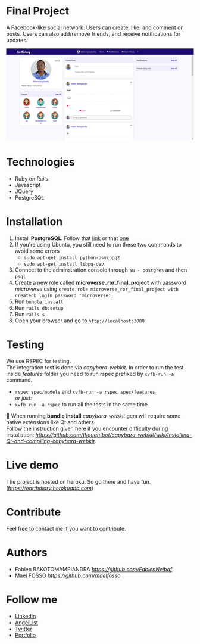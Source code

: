 # Final Project

A Facebook-like social network. Users can create, like, and comment on posts. Users can also add/remove friends, and receive notifications for updates.

![Earthdiary](https://github.com/FabienNeibaf/Portfolio/blob/master/src/images/Earthdiary.png)

# Technologies
- Ruby on Rails
- Javascript
- JQuery
- PostgreSQL

# Installation

1. Install **PostgreSQL**. Follow that [link](https://www.2ndquadrant.com/en/blog/pginstaller-install-postgresql/) or that [one](https://hostadvice.com/how-to/how-to-install-postgresql-database-server-on-ubuntu-18-04/)
2. If you're using Ubuntu, you still need to run these two commands to avoid some errors
   - `sudo apt-get install python-psycopg2`
   - `sudo apt-get install libpq-dev`
3. Connect to the adminstration console through `su - postgres` and then `psql`
4. Create a new role called **microverse_ror_final_project** with password _microverse_ using `create role microverse_ror_final_project with createdb login password 'microverse';`
5. Run `bundle install`
6. Run `rails db:setup`
7. Run `rails s`
8. Open your browser and go to `http://localhost:3000`

# Testing

We use RSPEC for testing.  
The integration test is done via _capybara-webkit_. In order to run the test inside _features_ folder you need to run rspec prefixed by `xvfb-run -a` command.

- `rspec spec/models` and `xvfb-run -a rspec spec/features`  
   _or just:_
- `xvfb-run -a rspec` to run all the tests in the same time.

:gem: When running **bundle install** _capybara-webkit_ gem will require some native extensions like Qt and others.  
Follow the instruction given here if you encounter difficulty during installation: _https://github.com/thoughtbot/capybara-webkit/wiki/Installing-Qt-and-compiling-capybara-webkit_.

# Live demo

The project is hosted on heroku. So go there and have fun. (_https://earthdiary.herokuapp.com_)

# Contribute
Feel free to contact me if you want to contribute.

# Authors

- Fabien RAKOTOMAMPIANDRA _https://github.com/FabienNeibaf_
- Mael FOSSO _https://github.com/maelfosso_

# Follow me
- [LinkedIn](https://www.linkedin.com/in/fabien-rakotomampiandra-96567b17b/)
- [AngelList](https://angel.co/fabien-rakotomampiandra)
- [Twitter](https://twitter.com/Neibaflintone)
- [Portfolio](https://fabienneibaf.github.io/Portfolio/)
